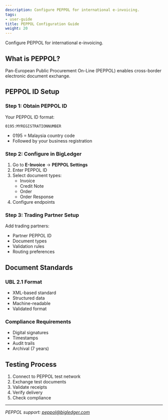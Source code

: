 ```yaml
---
description: Configure PEPPOL for international e-invoicing.
tags:
- user-guide
title: PEPPOL Configuration Guide
weight: 20
---
```


Configure PEPPOL for international e-invoicing.

## What is PEPPOL?

Pan-European Public Procurement On-Line (PEPPOL) enables cross-border electronic document exchange.

## PEPPOL ID Setup

### Step 1: Obtain PEPPOL ID

Your PEPPOL ID format:
```
0195:MYREGISTRATIONNUMBER
```
- 0195 = Malaysia country code
- Followed by your business registration

### Step 2: Configure in BigLedger

1. Go to **E-Invoice** → **PEPPOL Settings**
2. Enter PEPPOL ID
3. Select document types:
   - Invoice
   - Credit Note
   - Order
   - Order Response
4. Configure endpoints

### Step 3: Trading Partner Setup

Add trading partners:
- Partner PEPPOL ID
- Document types
- Validation rules
- Routing preferences

## Document Standards

### UBL 2.1 Format
- XML-based standard
- Structured data
- Machine-readable
- Validated format

### Compliance Requirements
- Digital signatures
- Timestamps
- Audit trails
- Archival (7 years)

## Testing Process

1. Connect to PEPPOL test network
2. Exchange test documents
3. Validate receipts
4. Verify delivery
5. Check compliance

---

*PEPPOL support: peppol@bigledger.com*